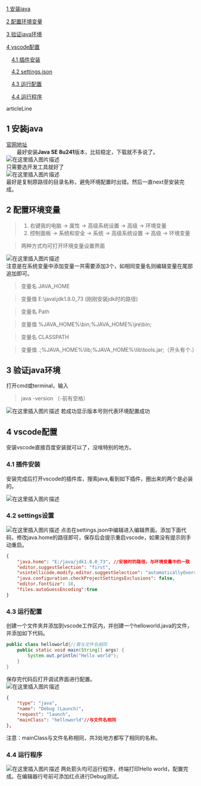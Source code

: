 [1 安装java](#1)  


[2 配置环境变量](#2)  


[3 验证java环境](#3)  


[4 vscode配置](#3)  


&emsp;[4.1 插件安装](#4-1)  


&emsp;[4.2 settings.json](#4-2)  


&emsp;[4.3 运行配置](#4-3)  
 

&emsp;[4.4 运行程序](#4-4)  


articleLine


## <span id="1" class="title">1 安装java</span>
[官网地址](https://www.oracle.com/java/technologies/javase-downloads.html)  
&emsp;&emsp;最好安装**Java SE 8u241**版本，比较稳定，下载就不多说了。  
![在这里插入图片描述](https://img-blog.csdnimg.cn/2020022910420547.jpg?x-oss-process=image/watermark,type_ZmFuZ3poZW5naGVpdGk,shadow_10,text_aHR0cHM6Ly9ibG9nLmNzZG4ubmV0L3lqbHRvcA==,size_16,color_FFFFFF,t_70#pic_center)  
只需要选开发工具就好了  
![在这里插入图片描述](https://img-blog.csdnimg.cn/2020022910411190.jpg?x-oss-process=image/watermark,type_ZmFuZ3poZW5naGVpdGk,shadow_10,text_aHR0cHM6Ly9ibG9nLmNzZG4ubmV0L3lqbHRvcA==,size_16,color_FFFFFF,t_70#pic_center)  
最好是复制原路径的目录名称，避免环境配置时出错。然后一直next至安装完成。  
## <span id="2" class="title">2 配置环境变量</span>
>1. 右键我的电脑 -> 属性 -> 高级系统设置 -> 高级 -> 环境变量  
>2. 控制面板 -> 系统和安全 -> 系统 ->  高级系统设置 -> 高级 -> 环境变量  


>两种方式均可打开环境变量设置界面

![在这里插入图片描述](https://img-blog.csdnimg.cn/20200229104956319.jpg?x-oss-process=image/watermark,type_ZmFuZ3poZW5naGVpdGk,shadow_10,text_aHR0cHM6Ly9ibG9nLmNzZG4ubmV0L3lqbHRvcA==,size_16,color_FFFFFF,t_70)  
注意是在系统变量中添加变量一共需要添加3个，如相同变量名则编辑变量在尾部追加即可。  
>变量名 JAVA_HOME  


>变量值 E:\java\jdk1.8.0_73 (刚刚安装jdk时的路径)  


>变量名 Path  


>变量值 %JAVA_HOME%\bin;%JAVA_HOME%\jre\bin;  


>变量名 CLASSPATH  


>变量值 .;%JAVA_HOME%\lib;%JAVA_HOME%\lib\tools.jar;（开头有个.）  

## <span id="3" class="title">3 验证java环境</span>
打开cmd或terminal，输入  
>java -version （-前有空格）  

![在这里插入图片描述](https://img-blog.csdnimg.cn/20200229110027855.jpg?x-oss-process=image/watermark,type_ZmFuZ3poZW5naGVpdGk,shadow_10,text_aHR0cHM6Ly9ibG9nLmNzZG4ubmV0L3lqbHRvcA==,size_16,color_FFFFFF,t_70#pic_center)
若成功显示版本号则代表环境配置成功
## <span id="4" class="title">4 vscode配置</span>
安装vscode直接百度安装就可以了，没啥特别的地方。
### <span id="4-1" class="title">4.1 插件安装</span>
  安装完成后打开vscode的插件库，搜索java,看到如下插件，圈出来的两个是必装的。   
  
![在这里插入图片描述](https://img-blog.csdnimg.cn/20200229110948898.jpg#pic_center)
### <span id="4-2" class="title">4.2 settings设置</span>
![在这里插入图片描述](https://img-blog.csdnimg.cn/20200229111459336.jpg?x-oss-process=image/watermark,type_ZmFuZ3poZW5naGVpdGk,shadow_10,text_aHR0cHM6Ly9ibG9nLmNzZG4ubmV0L3lqbHRvcA==,size_16,color_FFFFFF,t_70#pic_center)
点击在settings.json中编辑进入编辑界面。添加下面代码，修改java.home的路径即可，保存后会提示重启vscode，如果没有提示则手动重启。
```json
{
	"java.home": "E:/java/jdk1.8.0_73", //安装时的路径，与环境变量中的一致
	"editor.suggestSelection": "first",
	"vsintellicode.modify.editor.suggestSelection": "automaticallyOverrodeDefaultValue",
	"java.configuration.checkProjectSettingsExclusions": false,
	"editor.fontSize": 18,
	"files.autoGuessEncoding":true
}
```
### <span id="4-3" class="title">4.3 运行配置</span>
创建一个文件夹并添加到vscode工作区内，并创建一个helloworld.java的文件，并添加如下代码。

```java
public class helloworld{//需与文件名相同
    public static void main(String[] args) {
        System.out.println("Hello world");
    }
}
```
保存完代码后打开调试界面进行配置。  
![在这里插入图片描述](https://img-blog.csdnimg.cn/20200229112153791.jpg?x-oss-process=image/watermark,type_ZmFuZ3poZW5naGVpdGk,shadow_10,text_aHR0cHM6Ly9ibG9nLmNzZG4ubmV0L3lqbHRvcA==,size_16,color_FFFFFF,t_70#pic_center)  

```json
{
    "type": "java",
    "name": "Debug (Launch)",
    "request": "launch",
    "mainClass": "helloworld"//与文件名相同
},
```
注意：mainClass与文件名称相同，共3处地方都写了相同的名称。  
### <span id="4-4" class="title">4.4 运行程序</span>
![在这里插入图片描述](https://img-blog.csdnimg.cn/20200229112801446.jpg?x-oss-process=image/watermark,type_ZmFuZ3poZW5naGVpdGk,shadow_10,text_aHR0cHM6Ly9ibG9nLmNzZG4ubmV0L3lqbHRvcA==,size_16,color_FFFFFF,t_70)
两处箭头均可运行程序，终端打印Hello world，配置完成。在编辑器行号前可添加红点进行Debug测试。


